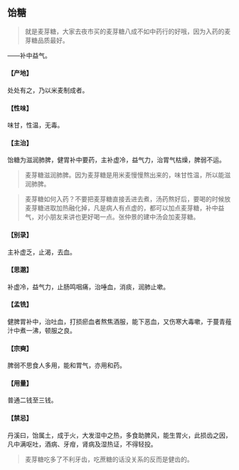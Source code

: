 ## 饴糖

> 就是麦芽糖，大家去夜市买的麦芽糖八成不如中药行的好哦，因为入药的麦芽糖品质最好。

——补中益气。
#### 【产地】
处处有之，乃以米麦制成者。
#### 【性味】
味甘，性温，无毒。
#### 【主治】
饴糖为滋润肺脾，健胃补中要药，主补虚冷，益气力，治胃气枯燥，脾弱不运。

> 麦芽糖滋润肺脾。因为麦芽糖是用米麦慢慢熬出来的，味甘性温，所以能滋润肺脾。

> 麦芽糖如何入药？不要把麦芽糖直接丢进去煮，汤药熬好后，要喝的时候放麦芽糖进取加热融化掉，凡是病人有点虚的，都可以加点麦芽糖，补中益气，对小朋友来讲也更好喝一点。张仲景的建中汤会加麦芽糖。

#### 【别录】
主补虚乏，止渴，去血。
#### 【思邈】
补虚冷，益气力，止肠鸣咽痛，治唾血，消痰，润肺止嗽。
#### 【孟铣】
健脾胃补中，治吐血，打损瘀血者熬焦酒服，能下恶血，又伤寒大毒嗽，于蔓青薤汁中煮一沸，顿服之良。
#### 【宗奭】
脾弱不思食人多用，能和胃气，亦用和药。
#### 【用量】
普通二钱至三钱。
#### 【禁忌】
丹溪曰，饴属土，成于火，大发湿中之热，多食助脾风，能生胃火，此损齿之因，凡中满呕吐，酒病、牙疳，肾病及湿热证，不得轻投。

> 麦芽糖吃多了不利牙齿，吃蔗糖的话没关系的反而是健齿的。